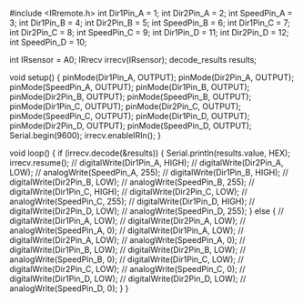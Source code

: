 #include <IRremote.h>
int Dir1Pin_A = 1;
int Dir2Pin_A = 2;
int SpeedPin_A = 3;
int Dir1Pin_B = 4;
int Dir2Pin_B = 5;
int SpeedPin_B = 6;
int Dir1Pin_C = 7;
int Dir2Pin_C = 8;
int SpeedPin_C = 9;
int Dir1Pin_D = 11;
int Dir2Pin_D = 12;
int SpeedPin_D = 10;
 
int IRsensor = A0;
IRrecv irrecv(IRsensor);
decode_results results;

void setup() {
  pinMode(Dir1Pin_A, OUTPUT);
  pinMode(Dir2Pin_A, OUTPUT);
  pinMode(SpeedPin_A, OUTPUT);
  pinMode(Dir1Pin_B, OUTPUT);
  pinMode(Dir2Pin_B, OUTPUT);
  pinMode(SpeedPin_B, OUTPUT);
  pinMode(Dir1Pin_C, OUTPUT);
  pinMode(Dir2Pin_C, OUTPUT);
  pinMode(SpeedPin_C, OUTPUT);
  pinMode(Dir1Pin_D, OUTPUT);
  pinMode(Dir2Pin_D, OUTPUT);
  pinMode(SpeedPin_D, OUTPUT);
  Serial.begin(9600);
  irrecv.enableIRIn();
}

void loop() {
  if (irrecv.decode(&results)) {
    Serial.println(results.value, HEX);
    irrecv.resume();
    // digitalWrite(Dir1Pin_A, HIGH);
    // digitalWrite(Dir2Pin_A, LOW);
    // analogWrite(SpeedPin_A, 255);
    // digitalWrite(Dir1Pin_B, HIGH);
    // digitalWrite(Dir2Pin_B, LOW);
    // analogWrite(SpeedPin_B, 255);
    // digitalWrite(Dir1Pin_C, HIGH);
    // digitalWrite(Dir2Pin_C, LOW);
    // analogWrite(SpeedPin_C, 255);
    // digitalWrite(Dir1Pin_D, HIGH);
    // digitalWrite(Dir2Pin_D, LOW);
    // analogWrite(SpeedPin_D, 255);
  } 
  else {
    // digitalWrite(Dir1Pin_A, LOW);
    // digitalWrite(Dir2Pin_A, LOW);
    // analogWrite(SpeedPin_A, 0);
    // digitalWrite(Dir1Pin_A, LOW);
    // digitalWrite(Dir2Pin_A, LOW);
    // analogWrite(SpeedPin_A, 0);
    // digitalWrite(Dir1Pin_B, LOW);
    // digitalWrite(Dir2Pin_B, LOW);
    // analogWrite(SpeedPin_B, 0);
    // digitalWrite(Dir1Pin_C, LOW);
    // digitalWrite(Dir2Pin_C, LOW);
    // analogWrite(SpeedPin_C, 0);
    // digitalWrite(Dir1Pin_D, LOW);
    // digitalWrite(Dir2Pin_D, LOW);
    // analogWrite(SpeedPin_D, 0);
  }
}
